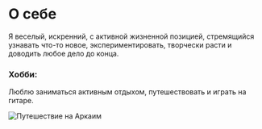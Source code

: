 # О себе

Я веселый, искренний, с активной жизненной позицией, стремящийся узнавать что-то новое, экспериментировать, творчески расти и доводить любое дело до конца. 

### Хобби:
Люблю заниматься активным отдыхом, путешествовать и играть на гитаре.

![Путешествие на Аркаим](https://drive.google.com/file/d/1pIEHjuOm8IjCQ2t0nnIQb7Pa2cM6Wr7Z/view?usp=drive_link)
